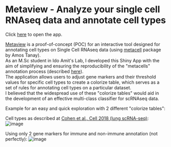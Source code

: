 # Metaview - Analyze your single cell RNAseq data and annotate cell types
Click [here](https://metaview.shinyapps.io/metaview/) to open the app.

[Metaview](https://metaview.shinyapps.io/metaview/) is a proof-of-concept (POC) for an interactive tool designed for annotating cell types on Single Cell RNAseq data (using [metacell](https://tanaylab.github.io/metacell/index.html) package by Amos Tanay).  
As an M.Sc student in Ido Amit's Lab, I developed this Shiny App with the aim of simplifying and ensuring the reproducibility of the "metacells" annotation process (described [here](https://tanaylab.github.io/metacell/articles/c-metacell_annotation.html)).    
The application allows users to adjust gene markers and their threshold values for specific cell types to create a colorize table, which serves as a set of rules for annotating cell types on a particular dataset.  
I believed that the widespread use of these "colorize tables" would aid in the development of an effective multi-class classifier for scRNAseq data.

Example for an easy and quick exploration with 2 different "colorize tables":  

Cell types as described at [Cohen et al., Cell 2018 (lung scRNA-seq)](https://www.cell.com/cell/fulltext/S0092-8674(18)31181-4):  
![image](https://user-images.githubusercontent.com/26302833/232308341-e45f0d04-5081-4668-96be-d15207cf7850.png)

Using only 2 gene markers for immune and non-immune annotation (not perfectly):
![image](https://user-images.githubusercontent.com/26302833/232309012-19e3bf20-91c0-4991-ba26-c7422a8732de.png)

